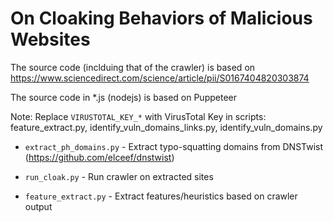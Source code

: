 # On Cloaking Behaviors of Malicious Websites

The source code (inclduing that of the crawler) is based on https://www.sciencedirect.com/science/article/pii/S0167404820303874

The source code in *.js (nodejs) is based on Puppeteer 

Note: Replace ``VIRUSTOTAL_KEY_*`` with VirusTotal Key in scripts: feature_extract.py, identify_vuln_domains_links.py, identify_vuln_domains.py

* ``extract_ph_domains.py`` - Extract typo-squatting domains from DNSTwist (https://github.com/elceef/dnstwist)

* ``run_cloak.py`` - Run crawler on extracted sites

* ``feature_extract.py`` - Extract features/heuristics based on crawler output 

